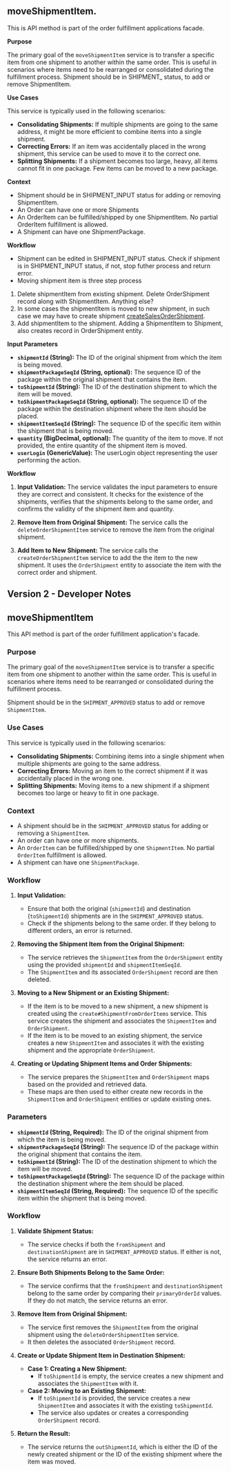 ## **moveShipmentItem**.

This is API method is part of the order fulfillment applications facade. 

**Purpose**

The primary goal of the `moveShipmentItem` service is to transfer a specific item from one shipment to another within the same order. This is useful in scenarios where items need to be rearranged or consolidated during the fulfillment process.
Shipment should be in SHIPMENT_ status, to add or remove ShipmentItem.  

**Use Cases**

This service is typically used in the following scenarios:

*   **Consolidating Shipments:** If multiple shipments are going to the same address, it might be more efficient to combine items into a single shipment.
*   **Correcting Errors:** If an item was accidentally placed in the wrong shipment, this service can be used to move it to the correct one.
*   **Splitting Shipments:** If a shipment becomes too large, heavy, all items cannot fit in one package. Few items can be moved to a new package. 

**Context**
*  Shipment should be in SHIPMENT_INPUT status for adding or removing ShipmentItem.
*  An Order can have one or more Shipments
*  An OrderItem can be fulfilled/shipped by one ShipmentItem. No partial OrderItem fulfillment is allowed.
*  A Shipment can have one ShipmentPackage.

**Workflow**
*  Shipment can be edited in SHIPMENT_INPUT status. Check if shipment is in SHIPMENT_INPUT status, if not, stop futher process and return error.
*  Moving shipment item is three step process 
  1. Delete shipmentItem from existing shipment. Delete OrderShipment record along with ShipmentItem. Anything else?
  2. In some cases the shipmentItem is moved to new shipment, in such case we may have to create shipment [createSalesOrderShipment](createSalesOrderShipment.md). 
  3. Add shipmentItem to the shipment. Adding a ShipmentItem to Shipment, also creates record in OrderShipment entity.


**Input Parameters**

*   **`shipmentId` (String):** The ID of the original shipment from which the item is being moved.
*   **`shipmentPackageSeqId` (String, optional):** The sequence ID of the package within the original shipment that contains the item.
*   **`toShipmentId` (String):** The ID of the destination shipment to which the item will be moved.
*   **`toShipmentPackageSeqId` (String, optional):** The sequence ID of the package within the destination shipment where the item should be placed.
*   **`shipmentItemSeqId` (String):** The sequence ID of the specific item within the shipment that is being moved.
*   **`quantity` (BigDecimal, optional):** The quantity of the item to move. If not provided, the entire quantity of the shipment item is moved.
*   **`userLogin` (GenericValue):** The userLogin object representing the user performing the action.


**Workflow**

1.  **Input Validation:** The service validates the input parameters to ensure they are correct and consistent. It checks for the existence of the shipments, verifies that the shipments belong to the same order, and confirms the validity of the shipment item and quantity.

2.  **Remove Item from Original Shipment:** The service calls the `deleteOrderShipmentItem` service to remove the item from the original shipment.

3.  **Add Item to New Shipment:** The service calls the `createOrderShipmentItem` service to add the the item to the new shipment. It uses the `OrderShipment` entity to associate the item with the correct order and shipment.

## Version 2 - Developer Notes 
## **moveShipmentItem**

This API method is part of the order fulfillment application's facade.

### **Purpose**

The primary goal of the `moveShipmentItem` service is to transfer a specific item from one shipment to another within the same order. This is useful in scenarios where items need to be rearranged or consolidated during the fulfillment process.

Shipment should be in the `SHIPMENT_APPROVED` status to add or remove `ShipmentItem`.

### **Use Cases**

This service is typically used in the following scenarios:

- **Consolidating Shipments:** Combining items into a single shipment when multiple shipments are going to the same address.
- **Correcting Errors:** Moving an item to the correct shipment if it was accidentally placed in the wrong one.
- **Splitting Shipments:** Moving items to a new shipment if a shipment becomes too large or heavy to fit in one package.

### **Context**

- A shipment should be in the `SHIPMENT_APPROVED` status for adding or removing a `ShipmentItem`.
- An order can have one or more shipments.
- An `OrderItem` can be fulfilled/shipped by one `ShipmentItem`. No partial `OrderItem` fulfillment is allowed.
- A shipment can have one `ShipmentPackage`.

### **Workflow**

1. **Input Validation:** 
   - Ensure that both the original (`shipmentId`) and destination (`toShipmentId`) shipments are in the `SHIPMENT_APPROVED` status. 
   - Check if the shipments belong to the same order. If they belong to different orders, an error is returned.

2. **Removing the Shipment Item from the Original Shipment:**
   - The service retrieves the `ShipmentItem` from the `OrderShipment` entity using the provided `shipmentId` and `shipmentItemSeqId`.
   - The `ShipmentItem` and its associated `OrderShipment` record are then deleted.

3. **Moving to a New Shipment or an Existing Shipment:**
   - If the item is to be moved to a new shipment, a new shipment is created using the `create#ShipmentFromOrderItems` service. This service creates the shipment and associates the `ShipmentItem` and `OrderShipment`.
   - If the item is to be moved to an existing shipment, the service creates a new `ShipmentItem` and associates it with the existing shipment and the appropriate `OrderShipment`.

4. **Creating or Updating Shipment Items and Order Shipments:**
   - The service prepares the `ShipmentItem` and `OrderShipment` maps based on the provided and retrieved data.
   - These maps are then used to either create new records in the `ShipmentItem` and `OrderShipment` entities or update existing ones.

### **Parameters**

- **`shipmentId` (String, Required):** The ID of the original shipment from which the item is being moved.
- **`shipmentPackageSeqId` (String):** The sequence ID of the package within the original shipment that contains the item.
- **`toShipmentId` (String):** The ID of the destination shipment to which the item will be moved.
- **`toShipmentPackageSeqId` (String):** The sequence ID of the package within the destination shipment where the item should be placed.
- **`shipmentItemSeqId` (String, Required):** The sequence ID of the specific item within the shipment that is being moved.

### **Workflow**

1. **Validate Shipment Status:**
   - The service checks if both the `fromShipment` and `destinationShipment` are in `SHIPMENT_APPROVED` status. If either is not, the service returns an error.

2. **Ensure Both Shipments Belong to the Same Order:**
   - The service confirms that the `fromShipment` and `destinationShipment` belong to the same order by comparing their `primaryOrderId` values. If they do not match, the service returns an error.

3. **Remove Item from Original Shipment:**
   - The service first removes the `ShipmentItem` from the original shipment using the `deleteOrderShipmentItem` service.
   - It then deletes the associated `OrderShipment` record.

4. **Create or Update Shipment Item in Destination Shipment:**
   - **Case 1: Creating a New Shipment:**
     - If `toShipmentId` is empty, the service creates a new shipment and associates the `ShipmentItem` with it.
   - **Case 2: Moving to an Existing Shipment:**
     - If `toShipmentId` is provided, the service creates a new `ShipmentItem` and associates it with the existing `toShipmentId`.
     - The service also updates or creates a corresponding `OrderShipment` record.

5. **Return the Result:**
   - The service returns the `outShipmentId`, which is either the ID of the newly created shipment or the ID of the existing shipment where the item was moved.


